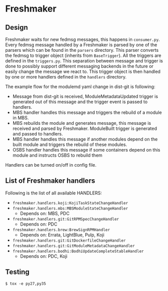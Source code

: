 # Freshmaker

## Design

Freshmaker waits for new fedmsg messages, this happens in `consumer.py`. Every fedmsg message handled by a Freshmaker is parsed by one of the parsers which can be found in the `parsers` directory. This parser converts the fedmsg to trigger object (inherits from `BaseTrigger`). All the triggers are defined in the `triggers.py`. This separation between message and trigger is done to possibly support different messaging backends in the future or easily change the message we react to. This trigger object is then handled by one or more handlers defined in the `handlers` directory.

The example flow for the modulemd yaml change in dist-git is following:

- Message from dist-git is received, ModuleMetadataUpdated trigger is generated out of this message and the trigger event is passed to handlers.
- MBS handler handles this message and triggers the rebuild of a module in MBS.
- MBS rebuilds the module and generates message, this message is received and parsed by Freshmaker. ModuleBuilt trigger is generated and passed to handlers.
- MBS handler handles this message if another modules depend on the built module and triggers the rebuild of these modules.
- OSBS handler handles this message if some containers depend on this module and instructs OSBS to rebuild them

Handlers can be turned on/off in config file.

## List of Freshmaker handlers

Following is the list of all available HANDLERS:

* `freshmaker.handlers.koji:KojiTaskStateChangeHandler`
* `freshmaker.handlers.mbs:MBSModuleStateChangeHandler`
  * Depends on: MBS, PDC
* `freshmaker.handlers.git:GitRPMSpecChangeHandler`
  * Depends on: PDC
* `freshmaker.handlers.brew:BrewSignRPMHandler`
  * Depends on: Errata, LightBlue, Pulp, Koji
* `freshmaker.handlers.git:GitDockerfileChangeHandler`
* `freshmaker.handlers.git:GitModuleMetadataChangeHandler`
* `freshmaker.handlers.bodhi:BodhiUpdateCompleteStableHandler`
  * Depends on: PDC, Koji

## Testing

```
$ tox -e py27,py35
```
